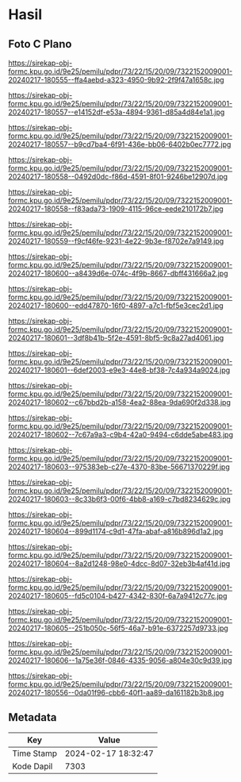# Hasil

## Foto C Plano

https://sirekap-obj-formc.kpu.go.id/9e25/pemilu/pdpr/73/22/15/20/09/7322152009001-20240217-180555--ffa4aebd-a323-4950-9b92-2f9f47a1658c.jpg

https://sirekap-obj-formc.kpu.go.id/9e25/pemilu/pdpr/73/22/15/20/09/7322152009001-20240217-180557--e14152df-e53a-4894-9361-d85a4d84e1a1.jpg

https://sirekap-obj-formc.kpu.go.id/9e25/pemilu/pdpr/73/22/15/20/09/7322152009001-20240217-180557--b9cd7ba4-6f91-436e-bb06-6402b0ec7772.jpg

https://sirekap-obj-formc.kpu.go.id/9e25/pemilu/pdpr/73/22/15/20/09/7322152009001-20240217-180558--0492d0dc-f86d-4591-8f01-9246be12907d.jpg

https://sirekap-obj-formc.kpu.go.id/9e25/pemilu/pdpr/73/22/15/20/09/7322152009001-20240217-180558--f83ada73-1909-4115-96ce-eede210172b7.jpg

https://sirekap-obj-formc.kpu.go.id/9e25/pemilu/pdpr/73/22/15/20/09/7322152009001-20240217-180559--f9cf46fe-9231-4e22-9b3e-f8702e7a9149.jpg

https://sirekap-obj-formc.kpu.go.id/9e25/pemilu/pdpr/73/22/15/20/09/7322152009001-20240217-180600--a8439d6e-074c-4f9b-8667-dbff431666a2.jpg

https://sirekap-obj-formc.kpu.go.id/9e25/pemilu/pdpr/73/22/15/20/09/7322152009001-20240217-180600--edd47870-16f0-4897-a7c1-fbf5e3cec2d1.jpg

https://sirekap-obj-formc.kpu.go.id/9e25/pemilu/pdpr/73/22/15/20/09/7322152009001-20240217-180601--3df8b41b-5f2e-4591-8bf5-9c8a27ad4061.jpg

https://sirekap-obj-formc.kpu.go.id/9e25/pemilu/pdpr/73/22/15/20/09/7322152009001-20240217-180601--6def2003-e9e3-44e8-bf38-7c4a934a9024.jpg

https://sirekap-obj-formc.kpu.go.id/9e25/pemilu/pdpr/73/22/15/20/09/7322152009001-20240217-180602--c67bbd2b-a158-4ea2-88ea-9da690f2d338.jpg

https://sirekap-obj-formc.kpu.go.id/9e25/pemilu/pdpr/73/22/15/20/09/7322152009001-20240217-180602--7c67a9a3-c9b4-42a0-9494-c6dde5abe483.jpg

https://sirekap-obj-formc.kpu.go.id/9e25/pemilu/pdpr/73/22/15/20/09/7322152009001-20240217-180603--975383eb-c27e-4370-83be-56671370229f.jpg

https://sirekap-obj-formc.kpu.go.id/9e25/pemilu/pdpr/73/22/15/20/09/7322152009001-20240217-180603--8c33b6f3-00f6-4bb8-a169-c7bd8234629c.jpg

https://sirekap-obj-formc.kpu.go.id/9e25/pemilu/pdpr/73/22/15/20/09/7322152009001-20240217-180604--899d1174-c9d1-47fa-abaf-a816b896d1a2.jpg

https://sirekap-obj-formc.kpu.go.id/9e25/pemilu/pdpr/73/22/15/20/09/7322152009001-20240217-180604--8a2d1248-98e0-4dcc-8d07-32eb3b4af41d.jpg

https://sirekap-obj-formc.kpu.go.id/9e25/pemilu/pdpr/73/22/15/20/09/7322152009001-20240217-180605--fd5c0104-b427-4342-830f-6a7a9412c77c.jpg

https://sirekap-obj-formc.kpu.go.id/9e25/pemilu/pdpr/73/22/15/20/09/7322152009001-20240217-180605--251b050c-56f5-46a7-b91e-6372257d9733.jpg

https://sirekap-obj-formc.kpu.go.id/9e25/pemilu/pdpr/73/22/15/20/09/7322152009001-20240217-180606--1a75e36f-0846-4335-9056-a804e30c9d39.jpg

https://sirekap-obj-formc.kpu.go.id/9e25/pemilu/pdpr/73/22/15/20/09/7322152009001-20240217-180556--0da01f96-cbb6-40f1-aa89-da161182b3b8.jpg


## Metadata

| Key        | Value               |
| ---------- | ------------------- |
| Time Stamp | 2024-02-17 18:32:47 |
| Kode Dapil | 7303                |



